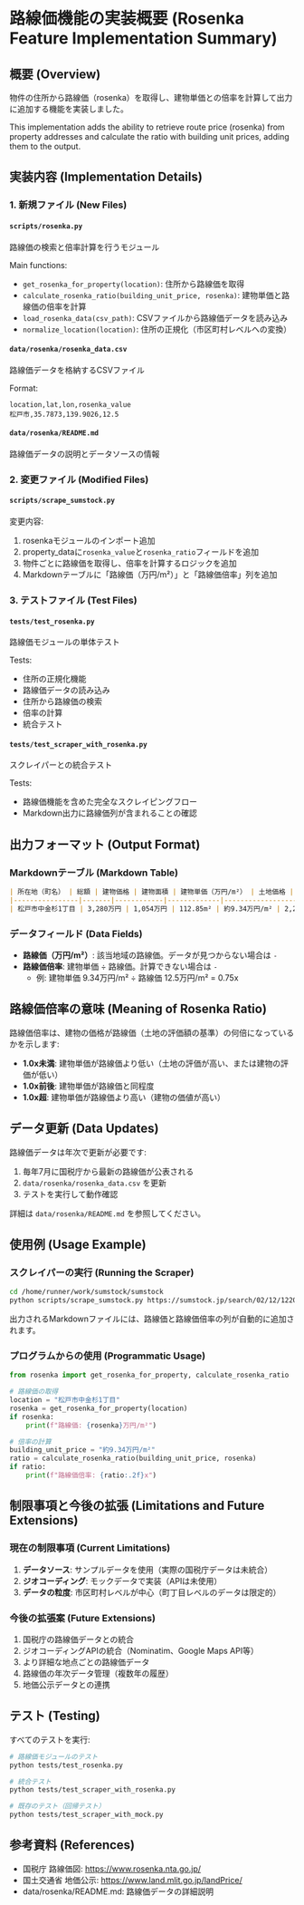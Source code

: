 # 路線価機能の実装概要 (Rosenka Feature Implementation Summary)

## 概要 (Overview)

物件の住所から路線価（rosenka）を取得し、建物単価との倍率を計算して出力に追加する機能を実装しました。

This implementation adds the ability to retrieve route price (rosenka) from property addresses and calculate the ratio with building unit prices, adding them to the output.

## 実装内容 (Implementation Details)

### 1. 新規ファイル (New Files)

#### `scripts/rosenka.py`
路線価の検索と倍率計算を行うモジュール

Main functions:
- `get_rosenka_for_property(location)`: 住所から路線価を取得
- `calculate_rosenka_ratio(building_unit_price, rosenka)`: 建物単価と路線価の倍率を計算
- `load_rosenka_data(csv_path)`: CSVファイルから路線価データを読み込み
- `normalize_location(location)`: 住所の正規化（市区町村レベルへの変換）

#### `data/rosenka/rosenka_data.csv`
路線価データを格納するCSVファイル

Format:
```csv
location,lat,lon,rosenka_value
松戸市,35.7873,139.9026,12.5
```

#### `data/rosenka/README.md`
路線価データの説明とデータソースの情報

### 2. 変更ファイル (Modified Files)

#### `scripts/scrape_sumstock.py`

変更内容:
1. rosenkaモジュールのインポート追加
2. property_dataに`rosenka_value`と`rosenka_ratio`フィールドを追加
3. 物件ごとに路線価を取得し、倍率を計算するロジックを追加
4. Markdownテーブルに「路線価（万円/m²）」と「路線価倍率」列を追加

### 3. テストファイル (Test Files)

#### `tests/test_rosenka.py`
路線価モジュールの単体テスト

Tests:
- 住所の正規化機能
- 路線価データの読み込み
- 住所から路線価の検索
- 倍率の計算
- 統合テスト

#### `tests/test_scraper_with_rosenka.py`
スクレイパーとの統合テスト

Tests:
- 路線価機能を含めた完全なスクレイピングフロー
- Markdown出力に路線価列が含まれることの確認

## 出力フォーマット (Output Format)

### Markdownテーブル (Markdown Table)

```markdown
| 所在地（町名） | 総額 | 建物価格 | 建物面積 | 建物単価（万円/m²） | 土地価格 | 土地面積 | 土地単価（万円/m²） | ハウスメーカー | 路線価（万円/m²） | 路線価倍率 |
|----------------|-------|------------|-------------|------------------------|------------|-------------|------------------------|----------------|-------------------|------------|
| 松戸市中金杉1丁目 | 3,280万円 | 1,054万円 | 112.85m² | 約9.34万円/m² | 2,226万円 | 151.45m² | 約14.70万円/m² | 積水ハウス | 12.50万円/m² | 0.75x |
```

### データフィールド (Data Fields)

- **路線価（万円/m²）**: 該当地域の路線価。データが見つからない場合は `-`
- **路線価倍率**: 建物単価 ÷ 路線価。計算できない場合は `-`
  - 例: 建物単価 9.34万円/m² ÷ 路線価 12.5万円/m² = 0.75x

## 路線価倍率の意味 (Meaning of Rosenka Ratio)

路線価倍率は、建物の価格が路線価（土地の評価額の基準）の何倍になっているかを示します:

- **1.0x未満**: 建物単価が路線価より低い（土地の評価が高い、または建物の評価が低い）
- **1.0x前後**: 建物単価が路線価と同程度
- **1.0x超**: 建物単価が路線価より高い（建物の価値が高い）

## データ更新 (Data Updates)

路線価データは年次で更新が必要です:

1. 毎年7月に国税庁から最新の路線価が公表される
2. `data/rosenka/rosenka_data.csv` を更新
3. テストを実行して動作確認

詳細は `data/rosenka/README.md` を参照してください。

## 使用例 (Usage Example)

### スクレイパーの実行 (Running the Scraper)

```bash
cd /home/runner/work/sumstock/sumstock
python scripts/scrape_sumstock.py https://sumstock.jp/search/02/12/12207
```

出力されるMarkdownファイルには、路線価と路線価倍率の列が自動的に追加されます。

### プログラムからの使用 (Programmatic Usage)

```python
from rosenka import get_rosenka_for_property, calculate_rosenka_ratio

# 路線価の取得
location = "松戸市中金杉1丁目"
rosenka = get_rosenka_for_property(location)
if rosenka:
    print(f"路線価: {rosenka}万円/m²")

# 倍率の計算
building_unit_price = "約9.34万円/m²"
ratio = calculate_rosenka_ratio(building_unit_price, rosenka)
if ratio:
    print(f"路線価倍率: {ratio:.2f}x")
```

## 制限事項と今後の拡張 (Limitations and Future Extensions)

### 現在の制限事項 (Current Limitations)

1. **データソース**: サンプルデータを使用（実際の国税庁データは未統合）
2. **ジオコーディング**: モックデータで実装（APIは未使用）
3. **データの粒度**: 市区町村レベルが中心（町丁目レベルのデータは限定的）

### 今後の拡張案 (Future Extensions)

1. 国税庁の路線価データとの統合
2. ジオコーディングAPIの統合（Nominatim、Google Maps API等）
3. より詳細な地点ごとの路線価データ
4. 路線価の年次データ管理（複数年の履歴）
5. 地価公示データとの連携

## テスト (Testing)

すべてのテストを実行:

```bash
# 路線価モジュールのテスト
python tests/test_rosenka.py

# 統合テスト
python tests/test_scraper_with_rosenka.py

# 既存のテスト（回帰テスト）
python tests/test_scraper_with_mock.py
```

## 参考資料 (References)

- 国税庁 路線価図: https://www.rosenka.nta.go.jp/
- 国土交通省 地価公示: https://www.land.mlit.go.jp/landPrice/
- data/rosenka/README.md: 路線価データの詳細説明
